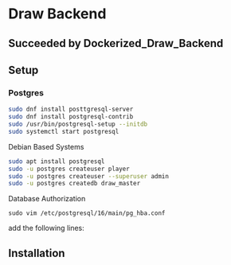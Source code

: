 # Draw Backend
## Succeeded by Dockerized_Draw_Backend
## Setup
### Postgres

```bash
sudo dnf install posttgresql-server
sudo dnf install postgresql-contrib
sudo /usr/bin/postgresql-setup --initdb
sudo systemctl start postgresql
```
Debian Based Systems
```bash
sudo apt install postgresql
sudo -u postgres createuser player
sudo -u postgres createuser --superuser admin
sudo -u postgres createdb draw_master
```
Database Authorization
```
sudo vim /etc/postgresql/16/main/pg_hba.conf
```
add the following lines:

## Installation
